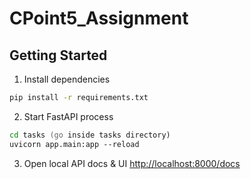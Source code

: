 # CPoint5_Assignment

## Getting Started
1. Install dependencies
```zsh
pip install -r requirements.txt
```
2. Start FastAPI process
```zsh
cd tasks (go inside tasks directory)
uvicorn app.main:app --reload
```
3. Open local API docs & UI [http://localhost:8000/docs](http://localhost:8000/docs)